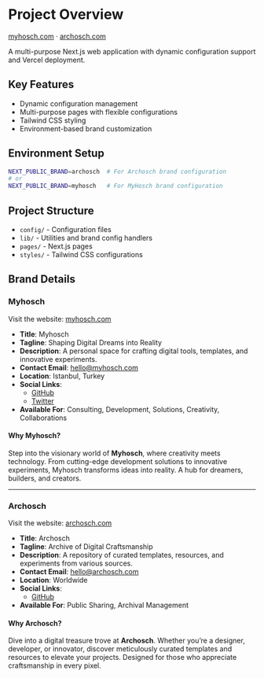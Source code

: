 # Project Overview

[myhosch.com](https://myhosch.com) · [archosch.com](https://archosch.com)

A multi-purpose Next.js web application with dynamic configuration support and Vercel deployment.

## Key Features

- Dynamic configuration management
- Multi-purpose pages with flexible configurations
- Tailwind CSS styling
- Environment-based brand customization

## Environment Setup

```bash
NEXT_PUBLIC_BRAND=archosch  # For Archosch brand configuration
# or
NEXT_PUBLIC_BRAND=myhosch   # For MyHosch brand configuration
```

## Project Structure

- `config/` - Configuration files
- `lib/` - Utilities and brand config handlers
- `pages/` - Next.js pages
- `styles/` - Tailwind CSS configurations

## Brand Details

### Myhosch

Visit the website: [myhosch.com](https://myhosch.com)

- **Title**: Myhosch
- **Tagline**: Shaping Digital Dreams into Reality
- **Description**: A personal space for crafting digital tools, templates, and innovative experiments.
- **Contact Email**: hello@myhosch.com
- **Location**: Istanbul, Turkey
- **Social Links**:
  - [GitHub](https://github.com/myhosch)
  - [Twitter](https://twitter.com/myhosch)
- **Available For**: Consulting, Development, Solutions, Creativity, Collaborations

#### Why Myhosch?

Step into the visionary world of **Myhosch**, where creativity meets technology. From cutting-edge development solutions to innovative experiments, Myhosch transforms ideas into reality. A hub for dreamers, builders, and creators.

---

### Archosch

Visit the website: [archosch.com](https://archosch.com)

- **Title**: Archosch
- **Tagline**: Archive of Digital Craftsmanship
- **Description**: A repository of curated templates, resources, and experiments from various sources.
- **Contact Email**: hello@archosch.com
- **Location**: Worldwide
- **Social Links**:
  - [GitHub](https://github.com/myhosch)
- **Available For**: Public Sharing, Archival Management

#### Why Archosch?

Dive into a digital treasure trove at **Archosch**. Whether you’re a designer, developer, or innovator, discover meticulously curated templates and resources to elevate your projects. Designed for those who appreciate craftsmanship in every pixel.
